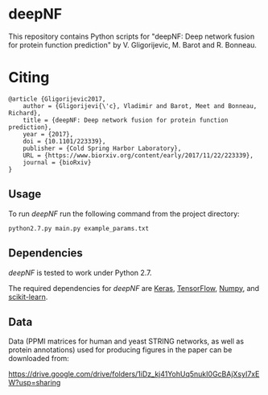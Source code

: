 # deepNF
This repository contains Python scripts for "deepNF: Deep network fusion for protein function prediction" by V. Gligorijevic, M. Barot and R. Bonneau.


# Citing
```
@article {Gligorijevic2017,
	author = {Gligorijevi{\'c}, Vladimir and Barot, Meet and Bonneau, Richard},
	title = {deepNF: Deep network fusion for protein function prediction},
	year = {2017},
	doi = {10.1101/223339},
	publisher = {Cold Spring Harbor Laboratory},
	URL = {https://www.biorxiv.org/content/early/2017/11/22/223339},
	journal = {bioRxiv}
}
```
## Usage

To run *deepNF* run the following command from the project directory:
```
python2.7.py main.py example_params.txt
```
## Dependencies

*deepNF* is tested to work under Python 2.7.

The required dependencies for *deepNF* are [Keras](https://keras.io/), [TensorFlow](https://www.tensorflow.org/), [Numpy](http://www.numpy.org/), and [scikit-learn](http://scikit-learn.org/).

## Data

Data (PPMI matrices for human and yeast STRING networks, as well as protein annotations) used for producing figures in the paper can be downloaded from: 

https://drive.google.com/drive/folders/1iDz_kj41YohUq5nukI0GcBAjXsyI7xEW?usp=sharing
